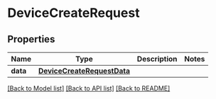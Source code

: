 # DeviceCreateRequest

## Properties
Name | Type | Description | Notes
------------ | ------------- | ------------- | -------------
**data** | [**DeviceCreateRequestData**](DeviceCreateRequestData.md) |  | 

[[Back to Model list]](../README.md#documentation-for-models) [[Back to API list]](../README.md#documentation-for-api-endpoints) [[Back to README]](../README.md)


